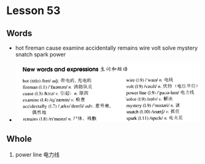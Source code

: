 # Lesson 53

## Words

- hot fireman cause examine accidentally remains wire volt solve mystery snatch spark power

- ![Words](../../../Images/Part2/06/words-53.png)

## Whole

1. power line 电力线
